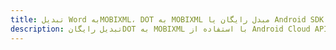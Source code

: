 ---title: تبدیل Word بهMOBIXML، DOT به MOBIXML مبدل رایگان یا Android SDKdescription: تبدیل رایگانDOT به MOBIXML با استفاده از Android Cloud APIs & SDK. همچنین اسناد Microsoft Word و OpenOffice را در Cloud ایجاد، ویرایش و رندر کنید.---